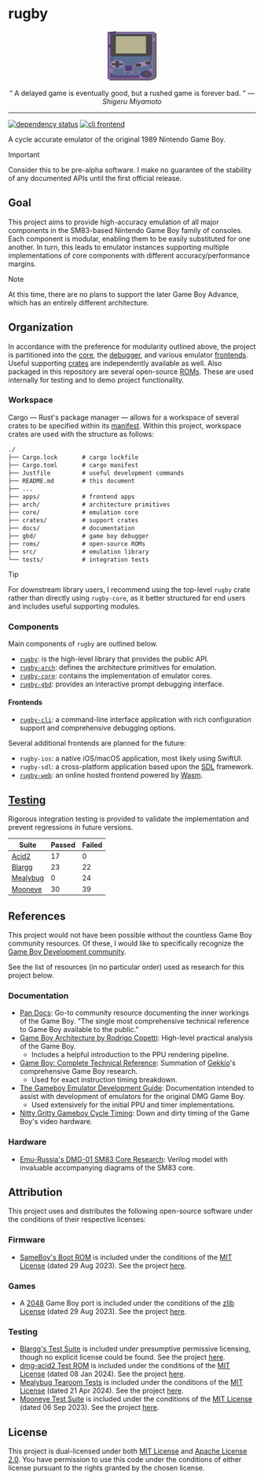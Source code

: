 # rugby

<p align="center">
  <img width="100" height="100" src="./docs/assets/img/gameboy.svg"/>
</p>

<p align="center">
  <q>
    A delayed game is eventually good, but a rushed game is forever bad.
  </q>
  &mdash;
  <i>
    Shigeru Miyamoto
  </i>
</p>

---

[![dependency status][deps.badge]][deps.hyper]
[![cli frontend][cli.badge]](./apps/cli)

A cycle accurate emulator of the original 1989 Nintendo Game Boy.

> [!IMPORTANT]
>
> Consider this to be pre-alpha software. I make no guarantee of the stability
> of any documented APIs until the first official release.

## Goal

This project aims to provide high-accuracy emulation of all major components in
the SM83-based Nintendo Game Boy family of consoles. Each component is modular,
enabling them to be easily substituted for one another. In turn, this leads to
emulator instances supporting multiple implementations of core components with
different accuracy/performance margins.

> [!NOTE]
>
> At this time, there are no plans to support the later Game Boy Advance, which
> has an entirely different architecture.

## Organization

In accordance with the preference for modularity outlined above, the project is
partitioned into the [core](./core), the [debugger](./gbd), and various emulator
[frontends](./apps). Useful supporting [crates](./crates) are independently
available as well. Also packaged in this repository are several open-source
[ROMs](./roms). These are used internally for testing and to demo project
functionality.

### Workspace

Cargo — Rust's package manager — allows for a workspace of several crates to be
specified within its [manifest](./Cargo.toml). Within this project, workspace
crates are used with the structure as follows:

```
./
├── Cargo.lock       # cargo lockfile
├── Cargo.toml       # cargo manifest
├── Justfile         # useful development commands
├── README.md        # this document
├── ...
├── apps/            # frontend apps
├── arch/            # architecture primitives
├── core/            # emulation core
├── crates/          # support crates
├── docs/            # documentation
├── gbd/             # game boy debugger
├── roms/            # open-source ROMs
├── src/             # emulation library
└── tests/           # integration tests
```

> [!TIP]
>
> For downstream library users, I recommend using the top-level `rugby` crate
> rather than directly using `rugby-core`, as it better structured for end
> users and includes useful supporting modules.

### Components

Main components of `rugby` are outlined below.

- [`rugby`](./): is the high-level library that provides the public API.
- [`rugby-arch`](./arch): defines the architecture primitives for emulation.
- [`rugby-core`](./core): contains the implementation of emulator cores.
- [`rugby-gbd`](./gbd): provides an interactive prompt debugging interface.

#### Frontends

- [`rugby-cli`](./apps/cli): a command-line interface application with rich
  configuration support and comprehensive debugging options.

Several additional frontends are planned for the future:

- `rugby-ios`: a native iOS/macOS application, most likely using SwiftUI.
- `rugby-sdl`: a cross-platform application based upon the [SDL] framework.
- [`rugby-web`](./apps/web): an online hosted frontend powered by [Wasm].

## [Testing](./tests/README.md)

Rigorous integration testing is provided to validate the implementation and
prevent regressions in future versions.

|   Suite                  | Passed | Failed |
| ------------------------ | ------ | ------ |
| [Acid2][acid2.doc]       |     17 |      0 |
| [Blargg][blargg.doc]     |     23 |     22 |
| [Mealybug][mealybug.doc] |      0 |     24 |
| [Mooneye][mooneye.doc]   |     30 |     39 |

## References

This project would not have been possible without the countless Game Boy
community resources. Of these, I would like to specifically recognize the [Game
Boy Development community][gbdev].

See the list of resources (in no particular order) used as research for this
project below.

### Documentation

- [Pan Docs][pandocs]: Go-to community resource documenting the inner workings
  of the Game Boy. "The single most comprehensive technical reference to Game
  Boy available to the public."
- [Game Boy Architecture by Rodrigo Copetti][gbarch]: High-level practical
  analysis of the Game Boy.
  - Includes a helpful introduction to the PPU rendering pipeline.
- [Game Boy: Complete Technical Reference][gbctr]: Summation of [Gekkio]'s
  comprehensive Game Boy research.
  - Used for exact instruction timing breakdown.
- [The Gameboy Emulator Development Guide][gbedg]: Documentation intended to
  assist with development of emulators for the original DMG Game Boy.
  - Used extensively for the initial PPU and timer implementations.
- [Nitty Gritty Gameboy Cycle Timing][nitty]: Down and dirty timing of the Game
  Boy's video hardware.

### Hardware

- [Emu-Russia's DMG-01 SM83 Core Research][dmgcpu]: Verilog model with
  invaluable accompanying diagrams of the SM83 core.

## Attribution

This project uses and distributes the following open-source software under the
conditions of their respective licenses:

### Firmware

- [SameBoy's Boot ROM][sameboy.boot] is included under the conditions of the
  [MIT License][sameboy.license] (dated 29 Aug 2023). See the project
  [here][sameboy].

### Games

- A [2048][2048.game] Game Boy port is included under the conditions of the
  [zlib License][2048.license] (dated 29 Aug 2023). See the project
  [here][2048].

### Testing

- [Blargg's Test Suite][blargg.test] is included under presumptive permissive
  licensing, though no explicit license could be found. See the project
  [here][blargg].
- [dmg-acid2 Test ROM][acid2.test] is included under the conditions of the [MIT
  License][acid2.license] (dated 08 Jan 2024). See the project [here][acid2].
- [Mealybug Tearoom Tests][mealybug.test] is included under the conditions of
  the [MIT License][mealybug.license] (dated 21 Apr 2024). See the project
  [here][mealybug].
- [Mooneye Test Suite][mooneye.test] is included under the conditions of the
  [MIT License][mooneye.license] (dated 06 Sep 2023). See the project
  [here][mooneye].

## License

This project is dual-licensed under both [MIT License](./LICENSE-MIT) and
[Apache License 2.0](./LICENSE-APACHE). You have permission to use this code
under the conditions of either license pursuant to the rights granted by the
chosen license.

<!--
  Reference-style links
-->

<!-- Badges -->
[cli.badge]:  https://img.shields.io/badge/frontend-cli-blue
[deps.badge]: https://deps.rs/repo/github/kaplanz/rugby/status.svg
[deps.hyper]: https://deps.rs/repo/github/kaplanz/rugby

<!-- Organization -->
[sdl]:  https://www.libsdl.org
[wasm]: https://webassembly.org

<!-- References -->
[dmgcpu]:    https://github.com/emu-russia/dmgcpu
[gbarch]:    https://www.copetti.org/writings/consoles/game-boy
[gbctr]:     https://gekkio.fi/files/gb-docs/gbctr.pdf
[gbdev]:     https://gbdev.io
[gbedg]:     https://hacktix.github.io/GBEDG/
[gekkio]:    https://gekkio.fi
[nitty]:     http://blog.kevtris.org/blogfiles/Nitty%20Gritty%20Gameboy%20VRAM%20Timing.txt
[pandocs]:   https://gbdev.io/pandocs/

<!-- Attribution -->
[2048]:             https://github.com/Sanqui/2048-gb
[2048.game]:        ./roms/games/2048/2048.gb
[2048.license]:     ./roms/games/2048/LICENSE
[acid2]:            https://github.com/mattcurrie/dmg-acid2
[acid2.doc]:        ./tests/README.md#acid2
[acid2.test]:       ./roms/test/acid2/dmg-acid2.gb
[acid2.license]:    ./roms/test/acid2/LICENSE
[blargg]:           https://github.com/retrio/gb-test-roms
[blargg.doc]:       ./tests/README.md#blargg
[blargg.test]:      ./roms/test/blargg
[mealybug]:         https://github.com/mattcurrie/mealybug-tearoom-tests
[mealybug.doc]:     ./tests/README.md#mealybug
[mealybug.test]:    ./roms/test/mealybug
[mealybug.license]: ./roms/test/mealybug/LICENSE
[mooneye]:          https://github.com/Gekkio/mooneye-test-suite
[mooneye.doc]:      ./tests/README.md#mooneye
[mooneye.test]:     ./roms/test/mooneye
[mooneye.license]:  ./roms/test/mooneye/LICENSE
[sameboy]:          https://sameboy.github.io
[sameboy.boot]:     ./roms/boot/sameboy/dmg_boot.bin
[sameboy.license]:  ./roms/boot/sameboy/LICENSE
